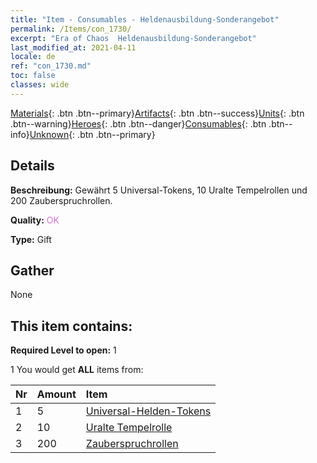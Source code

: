 ```yaml
---
title: "Item - Consumables - Heldenausbildung-​Sonderangebot"
permalink: /Items/con_1730/
excerpt: "Era of Chaos  Heldenausbildung-​Sonderangebot"
last_modified_at: 2021-04-11
locale: de
ref: "con_1730.md"
toc: false
classes: wide
---
```

 [Materials](/de/Items/){: .btn .btn--primary}[Artifacts](/de/Items/Artifacts/){: .btn .btn--success}[Units](/de/Items/Units/){: .btn .btn--warning}[Heroes](/de/Items/Heroes/){: .btn .btn--danger}[Consumables](/de/Items/Consumables/){: .btn .btn--info}[Unknown](/de/Items/Unknown/){: .btn .btn--primary}

## Details
 **Beschreibung:** Gewährt 5 Universal-Tokens, 10 Uralte Tempelrollen und 200 Zauberspruchrollen.

 **Quality:** <span style="color: #DA70D6">OK</span>

 **Type:** Gift

## Gather

  None

## This item contains:

 **Required Level to open:** 1

 1 You would get **ALL** items  from:

  | Nr | Amount |     Item    |
  |:---|:-------|:------------|
  | 1 | 5 | [Universal-Helden-Tokens](/de/Items/her_358/) | 
  | 2 | 10 | [Uralte Tempelrolle](/de/Items/con_697/) | 
  | 3 | 200 | [Zauberspruchrollen](/de/Items/con_694/) | 
